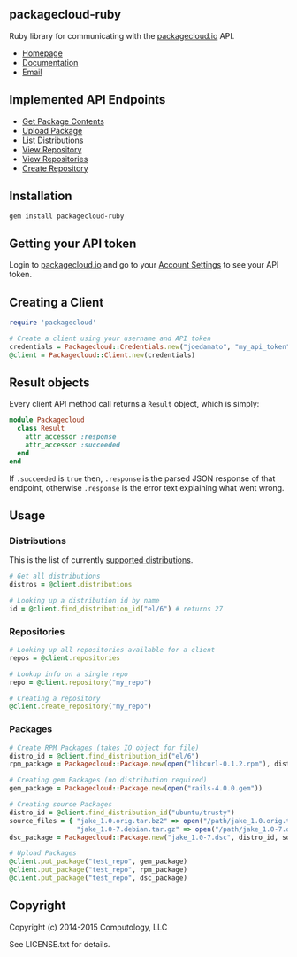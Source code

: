 ## packagecloud-ruby

Ruby library for communicating with the [packagecloud.io](https://packagecloud.io) API.

* [Homepage](https://rubygems.org/gems/packagecloud-ruby)
* [Documentation](http://rubydoc.info/gems/packagecloud-ruby/frames)
* [Email](mailto:support@packagecloud.io)


## Implemented API Endpoints

  * [Get Package Contents](https://packagecloud.io/docs/api#resource_packages_method_contents)
  * [Upload Package](https://packagecloud.io/docs/api#resource_packages_method_create)
  * [List Distributions](https://packagecloud.io/docs/api#resource_distributions_method_index)
  * [View Repository](https://packagecloud.io/docs/api#resource_repositories_method_show)
  * [View Repositories](https://packagecloud.io/docs/api#resource_repositories_method_index)
  * [Create Repository](https://packagecloud.io/docs/api#resource_repositories_method_create)

## Installation

  ```
  gem install packagecloud-ruby
  ```

## Getting your API token

Login to [packagecloud.io](https://packagecloud.io) and
go to your [Account Settings](https://packagecloud.io/api_token) to see your API token.

## Creating a Client

  ```ruby
  require 'packagecloud'

  # Create a client using your username and API token
  credentials = Packagecloud::Credentials.new("joedamato", "my_api_token")
  @client = Packagecloud::Client.new(credentials)

  ```

## Result objects

  Every client API method call returns a ```Result``` object, which is simply:

  ```ruby
  module Packagecloud
    class Result
      attr_accessor :response
      attr_accessor :succeeded
    end
  end
  ```

  If ```.succeeded``` is ```true``` then, ```.response``` is the parsed JSON response
  of that endpoint, otherwise ```.response``` is the error text explaining what went wrong.


## Usage

### Distributions

  This is the list of currently [supported distributions](https://packagecloud.io/docs#os_distro_version).

  ```ruby
  # Get all distributions
  distros = @client.distributions

  # Looking up a distribution id by name
  id = @client.find_distribution_id("el/6") # returns 27
  ```

### Repositories

  ```ruby
  # Looking up all repositories available for a client
  repos = @client.repositories

  # Lookup info on a single repo
  repo = @client.repository("my_repo")

  # Creating a repository
  @client.create_repository("my_repo")

  ```

### Packages

  ```ruby
  # Create RPM Packages (takes IO object for file)
  distro_id = @client.find_distribution_id("el/6")
  rpm_package = Packagecloud::Package.new(open("libcurl-0.1.2.rpm"), distro_id)

  # Creating gem Packages (no distribution required)
  gem_package = Packagecloud::Package.new(open("rails-4.0.0.gem"))

  # Creating source Packages
  distro_id = @client.find_distribution_id("ubuntu/trusty")
  source_files = { "jake_1.0.orig.tar.bz2" => open("/path/jake_1.0.orig.tar.bz2"),
                   "jake_1.0-7.debian.tar.gz" => open("/path/jake_1.0-7.debian.tar.gz") }
  dsc_package = Packagecloud::Package.new("jake_1.0-7.dsc", distro_id, source_files)

  # Upload Packages
  @client.put_package("test_repo", gem_package)
  @client.put_package("test_repo", rpm_package)
  @client.put_package("test_repo", dsc_package)
  ```

## Copyright

Copyright (c) 2014-2015 Computology, LLC

See LICENSE.txt for details.
